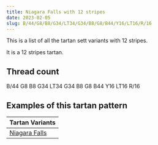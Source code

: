 ```yaml
---
title: Niagara Falls with 12 stripes
date: 2023-02-05
slug: B/44/G8/B8/G34/LT34/G34/B8/G8/B44/Y16/LT16/R/16
---
```

This is a list of all the tartan sett variants with 12 stripes.

It is a 12 stripes tartan.


## Thread count
B/44 G8 B8 G34 LT34 G34 B8 G8 B44 Y16 LT16 R/16

## Examples of this tartan pattern

| Tartan Variants |
|---------------|
| [Niagara Falls](/variants/b/44/g8/b8/g34/lt34/g34/b8/g8/b44/y16/lt16/r/16-b304080-g008000-lt806050-rc00000-yf0c000)||

